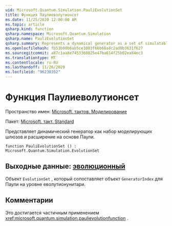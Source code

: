 ```yaml
---
uid: Microsoft.Quantum.Simulation.PauliEvolutionSet
title: Функция Паулиеволутионсет
ms.date: 11/25/2020 12:00:00 AM
ms.topic: article
qsharp.kind: function
qsharp.namespace: Microsoft.Quantum.Simulation
qsharp.name: PauliEvolutionSet
qsharp.summary: Represents a dynamical generator as a set of simulatable gates and an expansion in the Pauli basis.
ms.openlocfilehash: fb53b90b6ab5ce1003f66b68a8c2ad8b3631f627
ms.sourcegitcommit: a87c1aa8e7453360025e47ba614f25b02ea84ec3
ms.translationtype: MT
ms.contentlocale: ru-RU
ms.lasthandoff: 11/26/2020
ms.locfileid: "96230352"
---
```

# <a name="paulievolutionset-function"></a>Функция Паулиеволутионсет

Пространство имен: [Microsoft. тактов. Моделирование](xref:Microsoft.Quantum.Simulation)

Пакет: [Microsoft. такт. Standard](https://nuget.org/packages/Microsoft.Quantum.Standard)


Представляет динамический генератор как набор моделирующих шлюзов и расширение на основе Паули.

```qsharp
function PauliEvolutionSet () : Microsoft.Quantum.Simulation.EvolutionSet
```


## <a name="output--evolutionset"></a>Выходные данные: [эволюционный](xref:Microsoft.Quantum.Simulation.EvolutionSet)

Объект `EvolutionSet` , который сопоставляет объект `GeneratorIndex` для Паули на уровне еволутионунитари.

## <a name="remarks"></a>Комментарии

Это достигается частичным применением <xref:microsoft.quantum.simulation.paulievolutionfunction> .